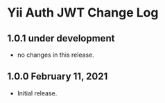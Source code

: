 # Yii Auth JWT Change Log


## 1.0.1 under development

- no changes in this release.

## 1.0.0 February 11, 2021

- Initial release.